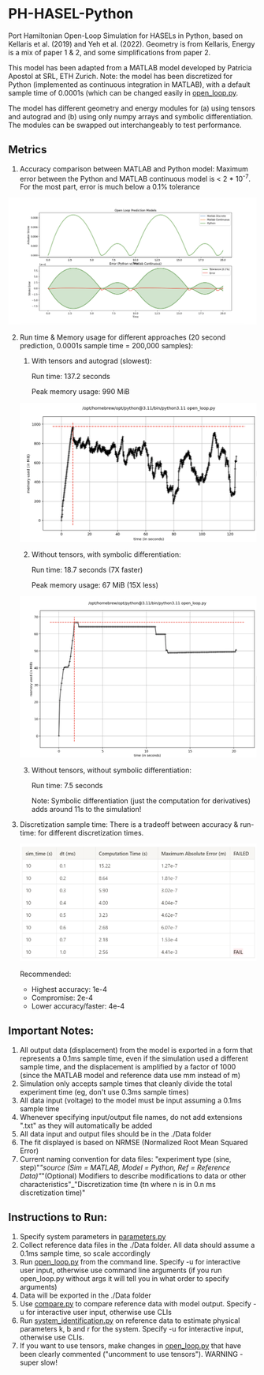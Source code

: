 # PH-HASEL-Python
Port Hamiltonian Open-Loop Simulation for HASELs in Python, based on Kellaris et al. (2019) and Yeh et al. (2022). Geometry is from Kellaris, Energy is a mix of paper 1 & 2, and some simplifications from paper 2.

This model has been adapted from a MATLAB model developed by Patricia Apostol at SRL, ETH Zurich. Note: the model has been discretized for Python (implemented as continuous integration in MATLAB), with a default sample time of 0.0001s (which can be changed easily in [open_loop.py](open_loop.py).

The model has different geometry and energy modules for (a) using tensors and autograd and (b) using only numpy arrays and symbolic differentiation. The modules can be swapped out interchangeably to test performance.

## Metrics
1. Accuracy comparison between MATLAB and Python model:
    Maximum error between the Python and MATLAB continuous model is < 2 * 10<sup>-7</sup>. For the most part, error is much below a 0.1% tolerance

![Python Model Accuracy.png](https://github.com/MadhavL/PH-HASEL-Python/blob/main/Images/Python%20Model%20Accuracy.png)
    
2. Run time & Memory usage for different approaches (20 second prediction, 0.0001s sample time = 200,000 samples):
    1. With tensors and autograd (slowest):
   
        Run time: 137.2 seconds
    
        Peak memory usage: 990 MiB

    ![Memory usage with tensors](https://github.com/MadhavL/PH-HASEL-Python/blob/main/Images/With%20Tensors.png)
    
    2. Without tensors, with symbolic differentiation:
    
        Run time: 18.7 seconds (7X faster)
    
        Peak memory usage: 67 MiB (15X less)

    ![Memory usage without tensors](https://github.com/MadhavL/PH-HASEL-Python/blob/main/Images/Without%20Tensors%20With%20Symbolic.png)
    
    3. Without tensors, without symbolic differentiation:
    
        Run time: 7.5 seconds
        
        Note: Symbolic differentiation (just the computation for derivatives) adds around 11s to the simulation!

3. Discretization sample time:
    There is a tradeoff between accuracy & run-time: for different discretization times.

    ![Discretization Error vs Runtime](https://github.com/MadhavL/PH-HASEL-Python/blob/main/Images/Discretization%20Error.png)

    Recommended:
    * Highest accuracy: 1e-4
    * Compromise: 2e-4
    * Lower accuracy/faster: 4e-4

## Important Notes:
1. All output data (displacement) from the model is exported in a form that represents a 0.1ms sample time, even if the simulation used a different sample time, and the displacement is amplified by a factor of 1000 (since the MATLAB model and reference data use mm instead of m)
2. Simulation only accepts sample times that cleanly divide the total experiment time (eg, don't use 0.3ms sample times)
3. All data input (voltage) to the model must be input assuming a 0.1ms sample time
4. Whenever specifying input/output file names, do not add extensions ".txt" as they will automatically be added
5. All data input and output files should be in the ./Data folder
6. The fit displayed is based on NRMSE (Normalized Root Mean Squared Error)
7. Current naming convention for data files: "experiment type (sine, step)"_"source (Sim = MATLAB, Model = Python, Ref = Reference Data)"_"(Optional) Modifiers to describe modifications to data or other characteristics"_"Discretization time (tn where n is in 0.n ms discretization time)"


## Instructions to Run:
1. Specify system parameters in [parameters.py](parameters.py)
2. Collect reference data files in the ./Data folder. All data should assume a 0.1ms sample time, so scale accordingly
3. Run [open_loop.py](open_loop.py) from the command line. Specify -u for interactive user input, otherwise use command line arguments (if you run open_loop.py without args it will tell you in what order to specify arguments)
3. Data will be exported in the ./Data folder
4. Use [compare.py](compare.py) to compare reference data with model output. Specify -u for interactive user input, otherwise use CLIs
5. Run [system_identification.py](system_identification.py) on reference data to estimate physical parameters k, b and r for the system. Specify -u for interactive input, otherwise use CLIs.
6. If you want to use tensors, make changes in [open_loop.py](open_loop.py) that have been clearly commented ("uncomment to use tensors"). WARNING - super slow!
